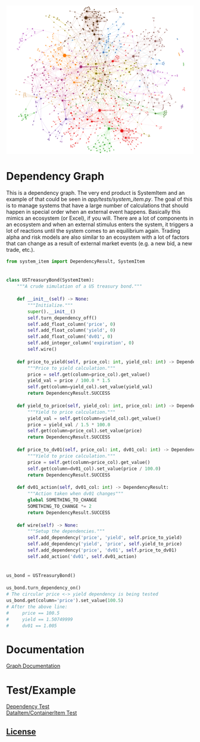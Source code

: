 ![Alt text](dep_graph2.png "Dependency Graph")

# Dependency Graph
This is a dependency graph. The very end product is SystemItem and an example of that could be seen in <I>app/tests/system_item.py</I>.
The goal of this is to manage systems that have a large number of calculations that should happen in special order when an external event happens. Basically this mimics an ecosystem (or Excel), if you will. There are a lot of components in an ecosystem and when an external stimulus enters the system, it triggers a lot of reactions until the system comes to an equilibrium again. Trading alpha and risk models are also similar to an ecosystem with a lot of factors that can change as a result of external market events (e.g. a new bid, a new trade, etc.).<BR>
    
```Python
from system_item import DependencyResult, SystemItem


class USTreasuryBond(SystemItem):
    """A crude simulation of a US treasury bond."""

    def __init__(self) -> None:
        """Initialize."""
        super().__init__()
        self.turn_dependency_off()
        self.add_float_column('price', 0)
        self.add_float_column('yield', 0)
        self.add_float_column('dv01', 0)
        self.add_integer_column('expiration', 0)
        self.wire()

    def price_to_yield(self, price_col: int, yield_col: int) -> DependencyResult:
        """Price to yield calculation."""
        price = self.get(column=price_col).get_value()
        yield_val = price / 100.0 * 1.5
        self.get(column=yield_col).set_value(yield_val)
        return DependencyResult.SUCCESS

    def yield_to_price(self, yield_col: int, price_col: int) -> DependencyResult:
        """Yield to price calculation."""
        yield_val = self.get(column=yield_col).get_value()
        price = yield_val / 1.5 * 100.0
        self.get(column=price_col).set_value(price)
        return DependencyResult.SUCCESS

    def price_to_dv01(self, price_col: int, dv01_col: int) -> DependencyResult:
        """Yield to price calculation."""
        price = self.get(column=price_col).get_value()
        self.get(column=dv01_col).set_value(price / 100.0)
        return DependencyResult.SUCCESS

    def dv01_action(self, dv01_col: int) -> DependencyResult:
        """Action taken when dv01 changes"""
        global SOMETHING_TO_CHANGE
        SOMETHING_TO_CHANGE *= 2
        return DependencyResult.SUCCESS

    def wire(self) -> None:
        """Setup the dependencies."""
        self.add_dependency('price', 'yield', self.price_to_yield)
        self.add_dependency('yield', 'price', self.yield_to_price)
        self.add_dependency('price', 'dv01', self.price_to_dv01)
        self.add_action('dv01', self.dv01_action)


us_bond = USTreasuryBond()
        
us_bond.turn_dependency_on()
# The circular price <-> yield dependency is being tested
us_bond.get(column='price').set_value(100.5)
# After the above line:
#     price == 100.5
#     yield == 1.50749999
#     dv01 == 1.005
```

# Documentation
[Graph Documentation](DepGraph.md)<BR>

# Test/Example
[Dependency Test](app/tests/test_system_item.py)<BR>
[DataItem/ContainerItem Test](app/tests/test_data_item.py)
    
## [License](LICENSE.md)
